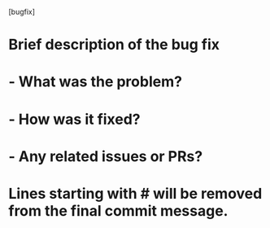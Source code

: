 [bugfix] 



# Brief description of the bug fix
# 
# - What was the problem?
# - How was it fixed?
# - Any related issues or PRs?
# 
# Lines starting with # will be removed from the final commit message. 